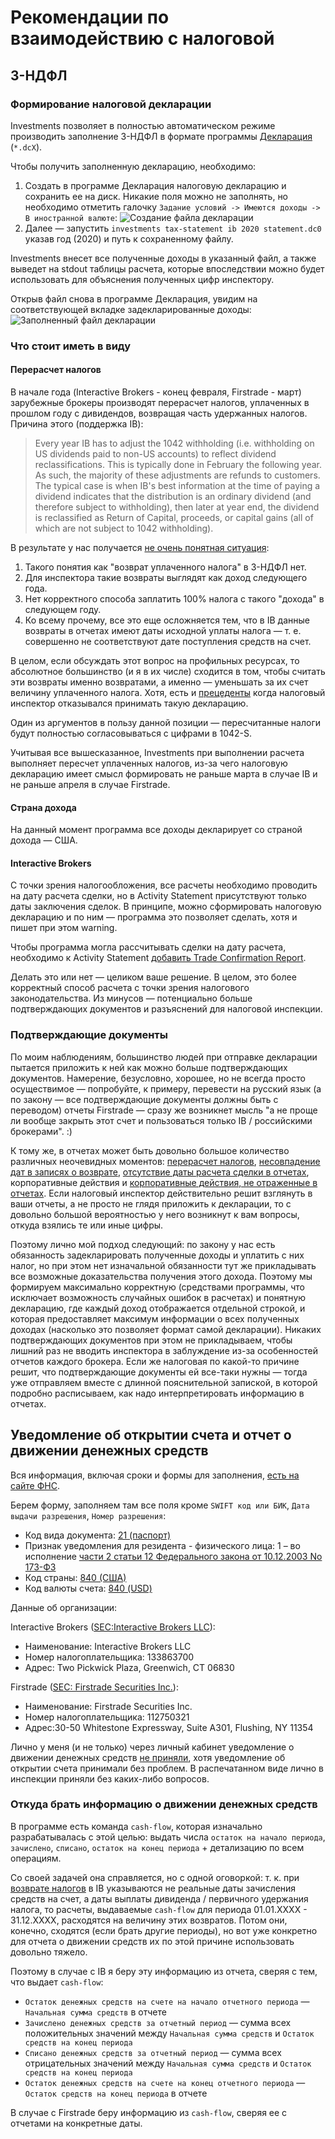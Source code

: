 # Рекомендации по взаимодействию с налоговой

## 3-НДФЛ

### Формирование налоговой декларации

Investments позволяет в полностью автоматическом режиме производить заполнение 3-НДФЛ в формате программы
[Декларация](https://www.nalog.ru/rn77/program/5961249/) (`*.dcX`).

Чтобы получить заполненную декларацию, необходимо:
1. Создать в программе Декларация налоговую декларацию и сохранить ее на диск. Никакие поля можно не заполнять,
но необходимо отметить галочку `Задание условий -> Имеются доходы -> В иностранной валюте`:
![Создание файла декларации](images/empty-statement.png?raw=true)
2. Далее — запустить `investments tax-statement ib 2020 statement.dc0` указав год (2020) и путь к сохраненному файлу.

Investments внесет все полученные доходы в указанный файл, а также выведет на stdout таблицы расчета, которые
впоследствии можно будет использовать для объяснения полученных цифр инспектору.

Открыв файл снова в программе Декларация, увидим на соответствующей вкладке задекларированные доходы:
![Заполненный файл декларации](images/filled-statement.png?raw=true)

### Что стоит иметь в виду

<a name="dividend-reclassifications"></a>
#### Перерасчет налогов

В начале года (Interactive Brokers - конец февраля, Firstrade - март) зарубежные брокеры производят перерасчет налогов,
уплаченных в прошлом году с дивидендов, возвращая часть удержанных налогов. Причина этого (поддержка IB):
> Every year IB has to adjust the 1042 withholding (i.e. withholding on US dividends paid to non-US accounts) to reflect
> dividend reclassifications. This is typically done in February the following year. As such, the majority of these
> adjustments are refunds to customers. The typical case is when IB's best information at the time of paying a dividend
> indicates that the distribution is an ordinary dividend (and therefore subject to withholding), then later at year end,
> the dividend is reclassified as Return of Capital, proceeds, or capital gains (all of which are not subject to 1042
> withholding).

В результате у нас получается [не очень понятная ситуация](https://www.banki.ru/forum/?PAGE_NAME=message&FID=21&TID=377500&MID=8558603#message8558603):
1. Такого понятия как "возврат уплаченного налога" в 3-НДФЛ нет.
2. Для инспектора такие возвраты выглядят как доход следующего года.
3. Нет корректного способа заплатить 100% налога с такого "дохода" в следующем году.
4. Ко всему прочему, все это еще осложняется тем, что в IB данные возвраты в отчетах имеют даты исходной уплаты налога —
т. е. совершенно не соответствуют дате поступления средств на счет.
   
В целом, если обсуждать этот вопрос на профильных ресурсах, то абсолютное большинство (и я в их числе) сходится в том,
чтобы считать эти возвраты именно возвратами, а именно — уменьшать за их счет величину уплаченного налога. Хотя, есть и
[прецеденты](https://www.banki.ru/forum/?PAGE_NAME=message&FID=21&TID=379285&MID=8493535#message8493535) когда налоговый
инспектор отказывался принимать такую декларацию.

Один из аргументов в пользу данной позиции — пересчитанные налоги будут полностью согласовываться с цифрами в 1042-S.

Учитывая все вышесказанное, Investments при выполнении расчета выполняет пересчет уплаченных налогов, из-за чего
налоговую декларацию имеет смысл формировать не раньше марта в случае IB и не раньше апреля в случае Firstrade.

#### Страна дохода

На данный момент программа все доходы декларирует со страной дохода — США.

<a name="ib-trade-settle-date"></a>
#### Interactive Brokers

С точки зрения налогообложения, все расчеты необходимо проводить на дату расчета сделки, но в Activity Statement
присутствуют только даты заключения сделок. В принципе, можно сформировать налоговую декларацию и по ним — программа
это позволяет сделать, хотя и пишет при этом warning.

Чтобы программа могла рассчитывать сделки на дату расчета, необходимо к Activity Statement [добавить Trade Confirmation
Report](https://github.com/KonishchevDmitry/investments/blob/master/docs/brokers.md#ib-trade-settle-date).

Делать это или нет — целиком ваше решение. В целом, это более корректный способ расчета с точки зрения налогового
законодательства. Из минусов — потенциально больше подтверждающих документов и разъяснений для налоговой инспекции.

### Подтверждающие документы

По моим наблюдениям, большинство людей при отправке декларации пытается приложить к ней как можно больше подтверждающих
документов. Намерение, безусловно, хорошее, но не всегда просто осуществимое — попробуйте, к примеру, перевести на
русский язык (а по закону — все подтверждающие документы должны быть с переводом) отчеты Firstrade — сразу же возникнет
мысль "а не проще ли вообще закрыть этот счет и пользоваться только IB / российскими брокерами". :)

К тому же, в отчетах может быть довольно большое количество различных неочевидных моментов: [перерасчет
налогов](#dividend-reclassifications), [несовпадение
дат в записях о возврате](https://github.com/KonishchevDmitry/investments/blob/master/docs/brokers.md#ib-tax-remapping),
[отсутствие даты расчета сделки в отчетах](#ib-trade-settle-date), корпоративные действия и [корпоративные действия, не
отраженные в отчетах](https://github.com/KonishchevDmitry/investments/issues/29). Если налоговый инспектор действительно
решит взглянуть в ваши отчеты, а не просто не глядя приложить к декларации, то с довольно большой вероятностью у него
возникнут к вам вопросы, откуда взялись те или иные цифры.

Поэтому лично мой подход следующий: по закону у нас есть обязанность задекларировать полученные доходы и уплатить с них
налог, но при этом нет изначальной обязанности тут же прикладывать все возможные доказательства получения этого дохода.
Поэтому мы формируем максимально корректную (средствами программы, что исключает возможность случайных ошибок в
расчетах) и понятную декларацию, где каждый доход отображается отдельной строкой, и которая предоставляет максимум
информации о всех полученных доходах (насколько это позволяет формат самой декларации). Никаких подтверждающих
документов при этом не прикладываем, чтобы лишний раз не вводить инспектора в заблуждение из-за особенностей отчетов
каждого брокера. Если же налоговая по какой-то причине решит, что подтверждающие документы ей все-таки нужны — тогда уже
отправляем вместе с длинной пояснительной запиской, в которой подробно расписываем, как надо интерпретировать информацию
в отчетах.

## Уведомление об открытии счета и отчет о движении денежных средств

Вся информация, включая сроки и формы для заполнения, [есть на сайте
ФНС](https://www.nalog.ru/rn77/related_activities/exchange_controls/).

Берем форму, заполняем там все поля кроме `SWIFT код или БИК`, `Дата выдачи разрешения`, `Номер разрешения`:
* Код вида документа: [21 (паспорт)](http://www.consultant.ru/document/cons_doc_LAW_283982/9ef6cf8ad5a3e982260724752a5307712d6b3d92/)
* Признак уведомления для резидента - физического лица: 1 – во исполнение [части 2 статьи 12 Федерального закона от 10.12.2003 No 173-ФЗ](http://www.consultant.ru/document/cons_doc_LAW_45458/0fb98bca6d0725e55c7306a484a3c51fd5636a62/)
* Код страны: [840 (США)](https://ru.wikipedia.org/wiki/Общероссийский_классификатор_стран_мира)
* Код валюты счета: [840 (USD)](https://index.minfin.com.ua/reference/currency/code/)

Данные об организации:

Interactive Brokers ([SEC:Interactive Brokers LLC](https://sec.report/CIK/0000922792)):
* Наименование: Interactive Brokers LLC
* Номер налогоплательщика: 133863700
* Адрес: Two Pickwick Plaza, Greenwich, CT 06830

Firstrade ([SEC: Firstrade Securities Inc.](https://sec.report/CIK/0000775397)):
* Наименование: Firstrade Securities Inc.
* Номер налогоплательщика: 112750321
* Адрес:30-50 Whitestone Expressway, Suite A301, Flushing, NY 11354
  
Лично у меня (и не только) через личный кабинет уведомление о движении денежных средств [не
приняли](https://www.banki.ru/forum/?PAGE_NAME=message&FID=21&TID=377931&MID=8514278#message8514278), хотя уведомление
об открытии счета принимали без проблем. В распечатанном виде лично в инспекции приняли без каких-либо вопросов.

### Откуда брать информацию о движении денежных средств

В программе есть команда `cash-flow`, которая изначально разрабатывалась с этой целью: выдать числа `остаток на начало
периода`, `зачислено`, `списано`, `остаток на конец периода` + детализацию по всем операциям.

Со своей задачей она справляется, но с одной оговоркой: т. к. при [возврате налогов](#dividend-reclassifications) в IB
указываются не реальные даты зачисления средств на счет, а даты выплаты дивиденда / первичного удержания налога, то
расчеты, выдаваемые `cash-flow` для периода 01.01.XXXX - 31.12.XXXX, расходятся на величину этих возвратов. Потом они,
конечно, сходятся (если брать другие периоды), но вот уже конкретно для отчета о движении средств их по этой причине
использовать довольно тяжело.

Поэтому в случае с IB я беру эту информацию из отчета, сверяя с тем, что выдает `cash-flow`:
* `Остаток денежных средств на счете на начало отчетного периода` — `Начальная сумма средств` в отчете
* `Зачислено денежных средств за отчетный период` — сумма всех положительных значений между `Начальная сумма средств` и `Остаток средств на конец периода`
* `Списано денежных средств за отчетный период` — сумма всех отрицательных значений между `Начальная сумма средств` и `Остаток средств на конец периода`
* `Остаток денежных средств на счете на конец отчетного периода` — `Остаток средств на конец периода` в отчете

В случае с Firstrade беру информацию из `cash-flow`, сверяя ее с отчетами на конкретные даты.